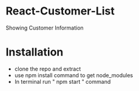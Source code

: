 # React-Customer-List
  Showing Customer Information 

# Installation
* clone the repo and extract
* use npm install command to get node_modules
* In terminal run " npm start " command
